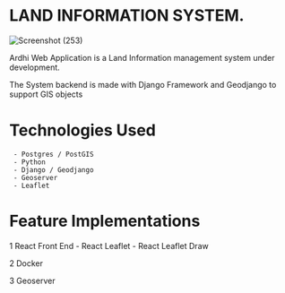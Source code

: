 # LAND INFORMATION SYSTEM.
![Screenshot (253)](https://user-images.githubusercontent.com/43718849/196530392-bb1eebec-3788-4572-809f-a9b634921887.png)




Ardhi Web Application is a Land Information management system under development.


The System backend is made with Django Framework and Geodjango to support GIS objects 


# Technologies Used
	 - Postgres / PostGIS
	 - Python
	 - Django / Geodjango
	 - Geoserver 
	 - Leaflet
  
  
# Feature Implementations
1 React Front End 
	  - React Leaflet
	  - React Leaflet Draw

2 Docker

3 Geoserver
